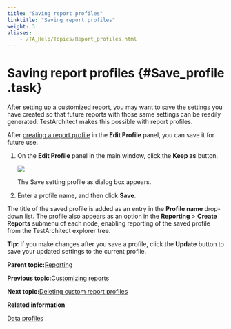 ```yaml
--- 
title: "Saving report profiles"
linktitle: "Saving report profiles"
weight: 3
aliases: 
    - /TA_Help/Topics/Report_profiles.html
---
```

# Saving report profiles {#Save_profile .task}

After setting up a customized report, you may want to save the settings you have created so that future reports with those same settings can be readily generated. TestArchitect makes this possible with report profiles.

After [creating a report profile](Report_producing.html) in the **Edit Profile** panel, you can save it for future use.

1.  On the **Edit Profile** panel in the main window, click the **Keep as** button.

    ![](../Images/Edit_profile_Keep_as.png)

    The Save setting profile as dialog box appears.

2.  Enter a profile name, and then click **Save**.


The title of the saved profile is added as an entry in the **Profile name** drop-down list. The profile also appears as an option in the **Reporting** \> **Create Reports** submenu of each node, enabling reporting of the saved profile from the TestArchitect explorer tree.

**Tip:** If you make changes after you save a profile, click the **Update** button to save your updated settings to the current profile.

**Parent topic:**[Reporting](../../TA_Help/Topics/Reporting_def.html)

**Previous topic:**[Customizing reports](../../TA_Help/Topics/Report_customizing.html)

**Next topic:**[Deleting custom report profiles](../../TA_Help/Topics/Delete_profiles.html)

**Related information**  


[Data profiles](../../TA_Help/Topics/Dashboard_data_profiles.html)

